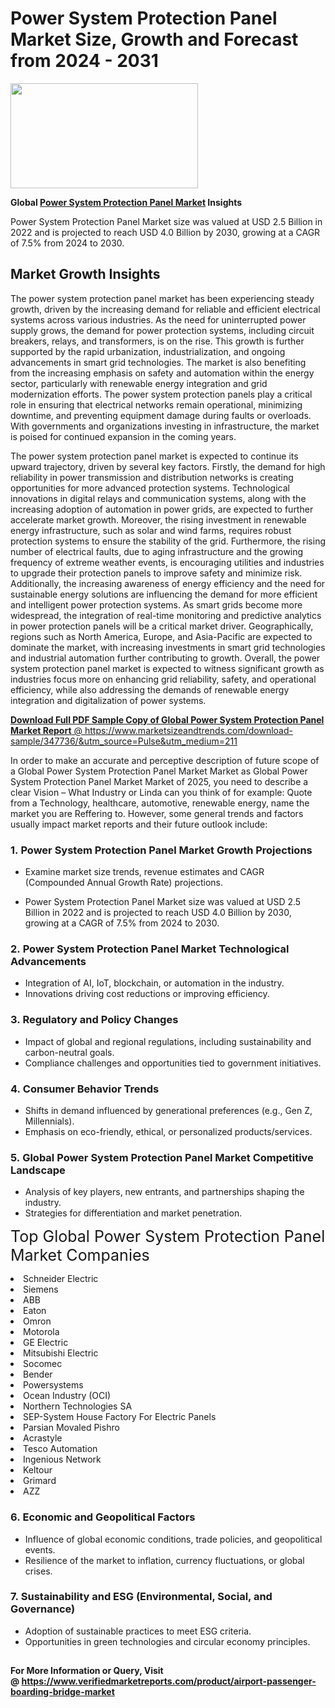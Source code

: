 <H1>Power System Protection Panel Market Size, Growth and Forecast from 2024 - 2031</H1><img class="aligncenter size-medium wp-image-584254" src="https://thirdeyenews.in/wp-content/uploads/2024/09/Global-Market-Research-300x168.jpeg" alt="" width="300" height="168" /><p><strong>Global&nbsp;<a href="https://www.marketsizeandtrends.com/download-sample/347736/&amp;utm_source=Pulse&amp;utm_medium=211">Power System Protection Panel Market</a> Insights</strong></p><p>Power System Protection Panel Market size was valued at USD 2.5 Billion in 2022 and is projected to reach USD 4.0 Billion by 2030, growing at a CAGR of 7.5% from 2024 to 2030.</p><p><h2>Market Growth Insights</h2> <p>The power system protection panel market has been experiencing steady growth, driven by the increasing demand for reliable and efficient electrical systems across various industries. As the need for uninterrupted power supply grows, the demand for power protection systems, including circuit breakers, relays, and transformers, is on the rise. This growth is further supported by the rapid urbanization, industrialization, and ongoing advancements in smart grid technologies. The market is also benefiting from the increasing emphasis on safety and automation within the energy sector, particularly with renewable energy integration and grid modernization efforts. The power system protection panels play a critical role in ensuring that electrical networks remain operational, minimizing downtime, and preventing equipment damage during faults or overloads. With governments and organizations investing in infrastructure, the market is poised for continued expansion in the coming years.</p> <p><a href="#"></a></p> <p>The power system protection panel market is expected to continue its upward trajectory, driven by several key factors. Firstly, the demand for high reliability in power transmission and distribution networks is creating opportunities for more advanced protection systems. Technological innovations in digital relays and communication systems, along with the increasing adoption of automation in power grids, are expected to further accelerate market growth. Moreover, the rising investment in renewable energy infrastructure, such as solar and wind farms, requires robust protection systems to ensure the stability of the grid. Furthermore, the rising number of electrical faults, due to aging infrastructure and the growing frequency of extreme weather events, is encouraging utilities and industries to upgrade their protection panels to improve safety and minimize risk. Additionally, the increasing awareness of energy efficiency and the need for sustainable energy solutions are influencing the demand for more efficient and intelligent power protection systems. As smart grids become more widespread, the integration of real-time monitoring and predictive analytics in power protection panels will be a critical market driver. Geographically, regions such as North America, Europe, and Asia-Pacific are expected to dominate the market, with increasing investments in smart grid technologies and industrial automation further contributing to growth. Overall, the power system protection panel market is expected to witness significant growth as industries focus more on enhancing grid reliability, safety, and operational efficiency, while also addressing the demands of renewable energy integration and digitalization of power systems.</p> <p><a href="#"></p><p><span class=""><strong>Download Full PDF Sample Copy of Global Power System Protection Panel Market Report</strong> @ <a href="https://www.marketsizeandtrends.com/download-sample/347736/&amp;utm_source=Pulse&amp;utm_medium=211" target="_blank">https://www.marketsizeandtrends.com/download-sample/347736/&amp;utm_source=Pulse&amp;utm_medium=211</a></span></p><p>In order to make an accurate and perceptive description of future scope of a Global&nbsp;Power System Protection Panel Market Market as Global&nbsp;Power System Protection Panel Market Market of 2025, you need to describe a clear Vision &ndash; What Industry or Linda can you think of for example: Quote from a Technology, healthcare, automotive, renewable energy, name the market you are Reffering to. However, some general trends and factors usually impact market reports and their future outlook include:</p><h3>1.&nbsp;<strong>Power System Protection Panel Market Growth Projections</strong></h3><ul><li>Examine market size trends, revenue estimates and CAGR (Compounded Annual Growth Rate) projections.</li><li><p>Power System Protection Panel Market size was valued at USD 2.5 Billion in 2022 and is projected to reach USD 4.0 Billion by 2030, growing at a CAGR of 7.5% from 2024 to 2030.</p></li></ul><h3>2.&nbsp;<strong>Power System Protection Panel Market Technological Advancements</strong></h3><ul><li>Integration of AI, IoT, blockchain, or automation in the industry.</li><li>Innovations driving cost reductions or improving efficiency.</li></ul><h3>3.&nbsp;<strong>Regulatory and Policy Changes</strong></h3><ul><li>Impact of global and regional regulations, including sustainability and carbon-neutral goals.</li><li>Compliance challenges and opportunities tied to government initiatives.</li></ul><h3>4.&nbsp;<strong>Consumer Behavior Trends</strong></h3><ul><li>Shifts in demand influenced by generational preferences (e.g., Gen Z, Millennials).</li><li>Emphasis on eco-friendly, ethical, or personalized products/services.</li></ul><h3>5.&nbsp;<strong>Global Power System Protection Panel Market Competitive Landscape</strong></h3><ul><li>Analysis of key players, new entrants, and partnerships shaping the industry.</li><li>Strategies for differentiation and market penetration.</li></ul><p data-pm-slice="1 1 []"><span style="color: inherit; font-family: inherit; font-size: 25px;">Top Global Power System Protection Panel Market Companies</span></p><div class="" data-test-id=""><p><li>Schneider Electric</li><li> Siemens</li><li> ABB</li><li> Eaton</li><li> Omron</li><li> Motorola</li><li> GE Electric</li><li> Mitsubishi Electric</li><li> Socomec</li><li> Bender</li><li> Powersystems</li><li> Ocean Industry (OCI)</li><li> Northern Technologies SA</li><li> SEP-System House Factory For Electric Panels</li><li> Parsian Movaled Pishro</li><li> Acrastyle</li><li> Tesco Automation</li><li> Ingenious Network</li><li> Keltour</li><li> Grimard</li><li> AZZ</li></p></div><h3>6.&nbsp;<strong>Economic and Geopolitical Factors</strong></h3><ul><li>Influence of global economic conditions, trade policies, and geopolitical events.</li><li>Resilience of the market to inflation, currency fluctuations, or global crises.</li></ul><h3>7.&nbsp;<strong>Sustainability and ESG (Environmental, Social, and Governance)</strong></h3><ul><li>Adoption of sustainable practices to meet ESG criteria.</li><li>Opportunities in green technologies and circular economy principles.</li></ul><h2><strong style="font-size: 14px;">For More Information or Query, Visit @&nbsp;</strong><a style="background-color: #ffffff; font-size: 14px;" href="https://www.marketsizeandtrends.com/report/power-system-protection-panel-market/" target="_blank">https://www.verifiedmarketreports.com/product/airport-passenger-boarding-bridge-market</a></h2>
